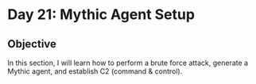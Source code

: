# Day 21: Mythic Agent Setup
## Objective
In this section, I will learn how to perform a brute force attack, generate a Mythic agent, and establish C2 (command & control).
